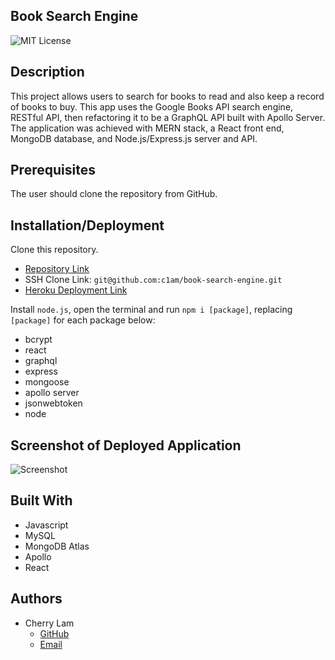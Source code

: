 ## Book Search Engine
![MIT License](https://img.shields.io/badge/License-MIT-blue.svg)


## Description 
This project allows users to search for books to read and also keep a record of books to buy. This app uses the Google Books API search engine, RESTful API, then refactoring it to be a GraphQL API built with Apollo Server. The application was achieved with MERN stack, a React front end, MongoDB database, and Node.js/Express.js server and API.


## Prerequisites
The user should clone the repository from GitHub.


## Installation/Deployment
Clone this repository. 
- [Repository Link](https://github.com/c1am/book-search-engine) 
- SSH Clone Link: `git@github.com:c1am/book-search-engine.git`
- [Heroku Deployment Link](https://cherrys-book-search-engine.herokuapp.com/)

Install `node.js`, open the terminal and run `npm i [package]`, replacing `[package]` for each package below:
- bcrypt
- react
- graphql
- express
- mongoose
- apollo server
- jsonwebtoken
- node


## Screenshot of Deployed Application
![Screenshot](./)

## Built With
- Javascript
- MySQL
- MongoDB Atlas
- Apollo
- React


## Authors
- Cherry Lam 
    - [GitHub](https://github.com/c1am)
    - [Email](mailto:cherrylam.ny@gmail.com)